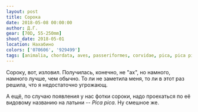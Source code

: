 ```yaml
---
layout: post
title: Сорока
date: 2018-05-08 00:00:00
author: Д.Г.
gear: [70D, 55-250mm]
shoot_date: 2018-05-01
location: Нахабино
colors: ['070606', '929499']
tags: [animalia, chordata, aves, passeriformes, corvidae, pica, pica pica]
---
```

Сороку, вот, изловил. Получилась, конечно, не "ах", но намного, намного лучше, чем обычно. То ли не заметила меня, то ли в этот раз решила, что я недостаточно угрожающ.

А ещё, по случаю появления у нас фотки сороки, надо проехаться по её видовому названию на латыни -- _Pica pica_. Ну смешное же.
